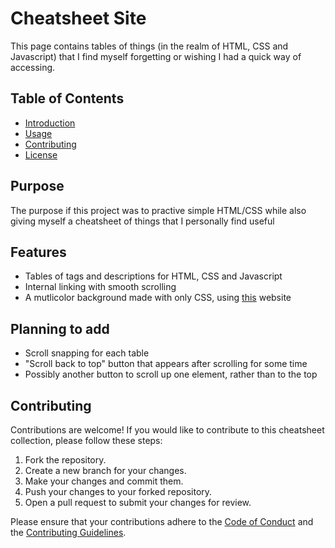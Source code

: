 # Cheatsheet Site

This page contains tables of things (in the realm of HTML, CSS and Javascript) that I find myself forgetting or wishing I had a quick way of accessing.

## Table of Contents

- [Introduction](#introduction)
- [Usage](#usage)
- [Contributing](#contributing)
- [License](#license)

## Purpose

The purpose if this project was to practive simple HTML/CSS while also giving myself a cheatsheet of things that I personally find useful


## Features

* Tables of tags and descriptions for HTML, CSS and Javascript
* Internal linking with smooth scrolling
* A mutlicolor background made with only CSS, using [this](https://codioful.com/) website

## Planning to add

* Scroll snapping for each table
* "Scroll back to top" button that appears after scrolling for some time
* Possibly another button to scroll up one element, rather than to the top

## Contributing

Contributions are welcome! If you would like to contribute to this cheatsheet collection, please follow these steps:

1. Fork the repository.
2. Create a new branch for your changes.
3. Make your changes and commit them.
4. Push your changes to your forked repository.
5. Open a pull request to submit your changes for review.

Please ensure that your contributions adhere to the [Code of Conduct](CODE_OF_CONDUCT.md) and the [Contributing Guidelines](CONTRIBUTING.md).


